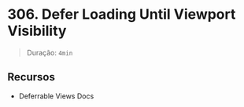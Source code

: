 # 306. Defer Loading Until Viewport Visibility

> Duração: `4min`

## Recursos
- Deferrable Views Docs

